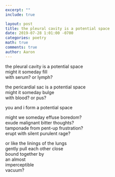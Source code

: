 ```yaml
---
excerpt: ""
include: true

layout: post
title: the pleural cavity is a potential space 
date: 2019-07-28 1:01:00 -0700
categories: poetry
math: true
comments: true
author: Aaron
---
```





the pleural cavity is a potential space  
might it someday fill  
with serum? or lymph?

the pericardial sac is a potential space  
might it someday bulge  
with blood? or pus?

you and i form a potential space

might we someday effuse boredom?  
exude malignant bitter thoughts?  
tamponade from pent-up frustration?  
erupt with silent purulent rage?

or like the linings of the lungs  
gently pull each other close  
bound together by  
an almost  
imperceptible  
vacuum?
